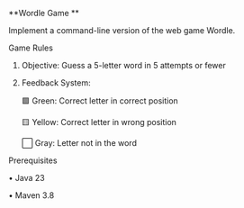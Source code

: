 **Wordle Game **

Implement a command-line version of the web game Wordle.

Game Rules

1.	Objective: Guess a 5-letter word in 5 attempts or fewer


2.	Feedback System: 

      🟩 Green: Correct letter in correct position

      🟨 Yellow: Correct letter in wrong position

      ⬜ Gray: Letter not in the word



Prerequisites

•	Java 23

•	Maven 3.8

